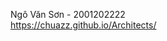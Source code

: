 Ngô Văn Sơn - 2001202222                                                                                                    
https://chuazz.github.io/Architects/
